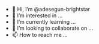 - 👋 Hi, I’m @adesegun-brightstar
- 👀 I’m interested in ...
- 🌱 I’m currently learning ...
- 💞️ I’m looking to collaborate on ...
- 📫 How to reach me ...

<!---
adesegun-brightstar/adesegun-brightstar is a ✨ special ✨ repository because its `README.md` (this file) appears on your GitHub profile.
You can click the Preview link to take a look at your changes.
--->
